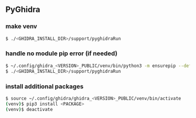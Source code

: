 ## PyGhidra

### make venv
```bash
$ ./<GHIDRA_INSTALL_DIR>/support/pyghidraRun
```

### handle no module pip error (if needed)
```bash
$ ~/.config/ghidra_<VERSION>_PUBLIC/venv/bin/python3 -m ensurepip --default-pip
$ ./<GHIDRA_INSTALL_DIR>/support/pyghidraRun
```

### install additional packages
```bash
$ source ~/.config/ghidra/ghidra_<VERSION>_PUBLIC/venv/bin/activate
(venv)$ pip3 install <PACKAGE>
(venv)$ deactivate
```
